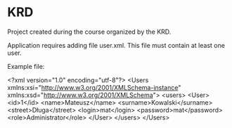 # KRD

Project created during the course organized by the KRD. 


Application requires adding file user.xml. This file must contain at least one user.

Example file:

&lt;?xml version="1.0" encoding="utf-8"?&gt;
&lt;Users xmlns:xsi="http://www.w3.org/2001/XMLSchema-instance" xmlns:xsd="http://www.w3.org/2001/XMLSchema"&gt;
  &lt;users&gt;
    &lt;User&gt;
      &lt;id&gt;1&lt;/id&gt;
      &lt;name&gt;Mateusz&lt;/name&gt;
      &lt;surname&gt;Kowalski&lt;/surname&gt;
      &lt;street&gt;Długa&lt;/street&gt;
      &lt;login&gt;mat&lt;/login&gt;
      &lt;password&gt;mat&lt;/password&gt;
      &lt;role&gt;Administrator&lt;/role&gt;
    &lt;/User&gt;
  &lt;/users&gt;
&lt;/Users&gt;
